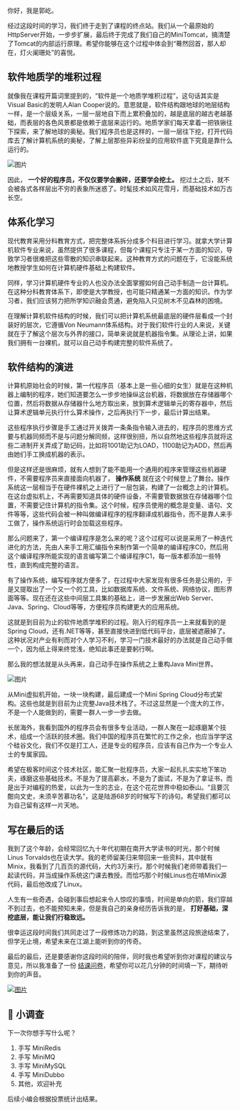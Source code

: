你好，我是郭屹。

经过这段时间的学习，我们终于走到了课程的终点站。我们从一个最原始的HttpServer开始，一步步扩展，最后终于完成了我们自己的MiniTomcat，搞清楚了Tomcat的内部运行原理。希望你能够在这个过程中体会到“蓦然回首，那人却在，灯火阑珊处”的喜悦。

## 软件地质学的堆积过程

就像我在课程开篇词里提到的，“软件是一个地质学堆积过程”，这句话其实是Visual Basic的发明人Alan Cooper说的。意思就是，软件结构跟地球的地层结构一样，是一个层级关系，一层一层地自下而上累积叠加的，越是底层的越古老越基础，而表层的各色风景都是依赖于底层来运行的。地质学家们每天拿着一把铁锹往下探索，来了解地球的奥秘。我们程序员也是这样的，一层一层往下挖，打开代码库去了解计算机系统的奥秘，了解上层那些异彩纷呈的应用软件底下究竟是靠什么运行的。

![图片](https://static001.geekbang.org/resource/image/15/33/1580530267946f68d224426b79a46133.png?wh=1920x1020)

因此， **一个好的程序员，不仅仅要学会搬砖，还要学会挖土。** 挖过土之后，就不会被各式各样层出不穷的表象所迷惑了。时髦技术如风花雪月，而基础技术如万古长空。

## 体系化学习

现代教育采用分科教育方式，把完整体系拆分成多个科目进行学习。就拿大学计算机软件专业来说，虽然提供了很多课程，但每个课程只专注于某一方面的知识，导致学习者很难把这些零散的知识串联起来。这种教育方式的问题在于，它没能系统地教授学生如何在计算机硬件基础上构建软件。

同样，学习计算机硬件专业的人也没办法全面掌握如何自己动手制造一台计算机。在这种分科教育体系下，即使是大学教授，也可能只精通某一方面的知识。作为学习者，我们应该努力把所学知识融会贯通，避免陷入只见树木不见森林的困境。

在理解计算机软件结构的时候，我们可以把计算机系统最底层的硬件层看成一个封装好的层次，它遵循Von Neumann体系结构。对于我们软件行业的人来说，关键就在于了解这个层次与外界的接口，简单来说就是机器指令集。从理论上讲，如果我们拥有一台裸机，就可以自己动手构建完整的软件系统了。

## 软件结构的演进

计算机原始社会的时候，第一代程序员（基本上是一些心细的女生）就是在这种机器上编制的程序，她们知道要怎么一步步地操纵这台机器，将数据放在存储器哪个位置，然后将数据从存储器什么地方取出来，放到算术逻辑单元的寄存器中，然后让算术逻辑单元执行什么算术操作，之后再执行下一步，最后计算出结果。

这些程序执行步骤是手工通过开关拨弄一条条指令输入进去的，程序员的思维方式要与机器同频而不是与问题分解同频，这样很别扭，所以自然地这些程序员就将这些二进制开关弄成了助记码，比如将1001助记为LOAD，1100助记为ADD，然后再由她们手工换成机器的表示。

但是这样还是很麻烦，就有人想到了能不能用一个通用的程序来管理这些机器硬件，不需要程序员来直接面向机器了， **操作系统** 就在这个时候登上了舞台。操作系统这一层相当于在硬件裸机之上进行了一层包装，构建了一台概念上的计算机。在这台虚拟机上，不再需要知道具体的硬件设备，不需要管数据放在存储器哪个位置，不需要记住计算机的指令集。这个时候，程序员使用的概念是变量、语句、文件等等，这些代码会被一种叫做编译程序的程序翻译成机器指令，而不是靠人来手工做了，操作系统运行时会加载这些程序。

那么问题来了，第一个编译程序是怎么来的呢？这个过程可以说是采用了一种迭代进化的方法，先由人来手工用汇编指令来制作第一个简单的编译程序C0，然后用这个编译程序所能实现的语言编写第二个编译程序C1，每一版本都添加一些特性，直到构成完整的语言。

有了操作系统，编写程序就方便多了，在过程中大家发现有很多任务是公用的，于是又提取出了一个又一个的工具，比如数据库系统、文件系统、网络协议，图形界面等等。现在还在这些中间层工具集的基础上，进一步发展出Web Server、Java、Spring、Cloud等等，方便程序员构建更大的应用系统。

这就是到目前为止的软件地质学堆积的过程。刚入行的程序员一上来就看到的是Spring Cloud，还有.NET等等，甚至直接快进到低代码平台，底层被遮蔽掉了。这种状况对产业有利而对个人学习不利，学习一门技术最好的办法就是自己动手做一个，因为纸上得来终觉浅，绝知此事还是要躬行啊。

那么我的想法就是从头再来，自己动手在操作系统之上重构Java Mini世界。

![图片](https://static001.geekbang.org/resource/image/90/aa/90ae34byy7b9a64892702f5120396caa.png?wh=1920x811)

从Mini虚拟机开始，一块一块构建，最后建成一个Mini Spring Cloud分布式架构。这些也就是到目前为止完整Java技术栈了。不过这显然是一个庞大的工作，不是一个人能做到的，需要一群人一步一步去做。

长居海外，我看到国外的程序员会有很多专业活动，一群人聚在一起琢磨某个技术，组成一个活跃的技术圈。我们中国的程序员在繁忙的工作之余，也应当学学这个硅谷文化，我们不仅是打工人，还是专业的程序员，应该有自己作为一个专业人士的专属家园。

希望在极客时间这个技术社区，能汇聚一批程序员，大家一起扎扎实实地下笨功夫，琢磨这些基础技术。不是为了提高薪水，不是为了面试，不是为了拿证书，而是出于对编程的热爱，以此为一生的志业，在这个花花世界中稳如泰山。“且要沉酣向文史，未须辛苦慕功名”，这是陆游68岁的时候写下的诗句。希望我们都可以为自己留有这样一片天地。

## 写在最后的话

我到了这个年龄，会经常回忆九十年代初期在南开大学读书的时光，那个时候 Linus Torvalds也在读大学。我的老师留美归来带回来一些资料，其中就有Minix，我看到了几百页的源代码，大约3万来行。那个时候我们老师带着我们一起读代码，并当成操作系统这门课去教授。而恰巧那个时候Linus也在啃Minix源代码，最后他改成了Linux。

人生有一些奇遇，会碰到事后想起来令人惊叹的事情，时间是单向的箭，我们穿越不到过去，也不能预知未来，但是我自己的亲身经历告诉我的是， **打好基础，深挖底层，能让我们行稳致远。**

很幸运这段时间我们共同走过了一段修炼功力的路，到这里虽然这段旅途结束了，但学无止境，希望未来在江湖上能听到你的传奇。

最后的最后，还是要感谢你这段时间的陪伴，同时我也希望听到你对课程的建议与意见，所以我准备了一份 [结课问卷](https://jinshuju.net/f/jnvQKt)，希望你可以花几分钟的时间填一下，期待听到你的声音。

[![图片](https://static001.geekbang.org/resource/image/1f/1d/1f21ecda5488c5fb07a11e509099421d.jpg?wh=1142x801)](http://jinshuju.net/f/jnvQKt)

## 📝 小调查

下一次你想手写什么呢？

1. 手写 MiniRedis
2. 手写 MiniMQ
3. 手写 MiniMySQL
4. 手写 MiniDubbo
5. 其他，欢迎补充

后续小编会根据投票统计出结果。